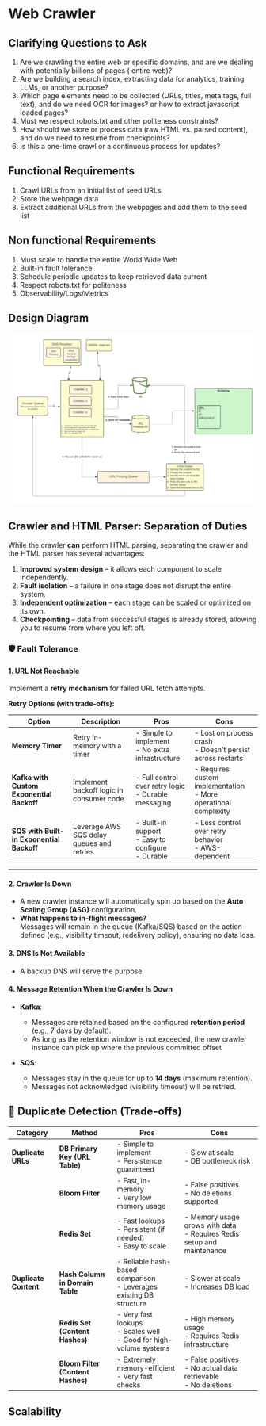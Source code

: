 # Web Crawler

## Clarifying Questions to Ask

1. Are we crawling the entire web or specific domains, and are we dealing with potentially billions of pages ( entire web)?  
2. Are we building a search index, extracting data for analytics, training LLMs, or another purpose?  
3. Which page elements need to be collected (URLs, titles, meta tags, full text), and do we need OCR for images? or how to extract javascript loaded pages?
4. Must we respect robots.txt and other politeness constraints?  
5. How should we store or process data (raw HTML vs. parsed content), and do we need to resume from checkpoints?  
6. Is this a one-time crawl or a continuous process for updates?  

## Functional Requirements

1. Crawl URLs from an initial list of seed URLs
2. Store the webpage data
3. Extract additional URLs from the webpages and add them to the seed list

## Non functional Requirements

1. Must scale to handle the entire World Wide Web
2. Built-in fault tolerance
3. Schedule periodic updates to keep retrieved data current
4. Respect robots.txt for politeness
5. Observability/Logs/Metrics

## Design Diagram

[![Web Crawler Diagram](./wc.jpg)](https://lucid.app/documents/embedded/bf389c44-10bc-45b4-a083-8c131a29b1d4)





## Crawler and HTML Parser: Separation of Duties

While the crawler **can** perform HTML parsing, separating the crawler and the HTML parser has several advantages:

1. **Improved system design** – it allows each component to scale independently.  
2. **Fault isolation** – a failure in one stage does not disrupt the entire system.  
3. **Independent optimization** – each stage can be scaled or optimized on its own.  
4. **Checkpointing** – data from successful stages is already stored, allowing you to resume from where you left off.



### 🛡️ Fault Tolerance

#### 1. URL Not Reachable

Implement a **retry mechanism** for failed URL fetch attempts.

**Retry Options (with trade-offs):**

| Option | Description | Pros | Cons |
|--------|-------------|------|------|
| **Memory Timer** | Retry in-memory with a timer | - Simple to implement<br>- No extra infrastructure | - Lost on process crash<br>- Doesn't persist across restarts |
| **Kafka with Custom Exponential Backoff** | Implement backoff logic in consumer code | - Full control over retry logic<br>- Durable messaging | - Requires custom implementation<br>- More operational complexity |
| **SQS with Built-in Exponential Backoff** | Leverage AWS SQS delay queues and retries | - Built-in support<br>- Easy to configure<br>- Durable | - Less control over retry behavior<br>- AWS-dependent |

---

#### 2. Crawler Is Down

- A new crawler instance will automatically spin up based on the **Auto Scaling Group (ASG)** configuration.
- **What happens to in-flight messages?**  
  Messages will remain in the queue (Kafka/SQS) based on the action defined (e.g., visibility timeout, redelivery policy), ensuring no data loss.

#### 3. DNS Is Not Available

- A backup DNS will serve the purpose

#### 4. Message Retention When the Crawler Is Down

- **Kafka**:
  - Messages are retained based on the configured **retention period** (e.g., 7 days by default).
  - As long as the retention window is not exceeded, the new crawler instance can pick up where the previous  committed offset 

- **SQS**:
  - Messages stay in the queue for up to **14 days** (maximum retention).
  - Messages not acknowledged (visibility timeout) will be retried.


## 🧠 Duplicate Detection (Trade-offs)

| **Category**         | **Method**                     | **Pros**                                                                 | **Cons**                                                                 |
|----------------------|--------------------------------|--------------------------------------------------------------------------|--------------------------------------------------------------------------|
| **Duplicate URLs**   | **DB Primary Key (URL Table)** | - Simple to implement<br>- Persistence guaranteed                        | - Slow at scale<br>- DB bottleneck risk                                  |
|                      | **Bloom Filter**               | - Fast, in-memory<br>- Very low memory usage                             | - False positives<br>- No deletions supported                            |
|                      | **Redis Set**                  | - Fast lookups<br>- Persistent (if needed)<br>- Easy to scale            | - Memory usage grows with data<br>- Requires Redis setup and maintenance |
| **Duplicate Content**| **Hash Column in Domain Table**| - Reliable hash-based comparison<br>- Leverages existing DB structure     | - Slower at scale<br>- Increases DB load                                 |
|                      | **Redis Set (Content Hashes)** | - Very fast lookups<br>- Scales well<br>- Good for high-volume systems   | - High memory usage<br>- Requires Redis infrastructure                   |
|                      | **Bloom Filter (Content Hashes)**| - Extremely memory-efficient<br>- Very fast checks                      | - False positives<br>- No actual data retrievable<br>- No deletions      |



## Scalability

